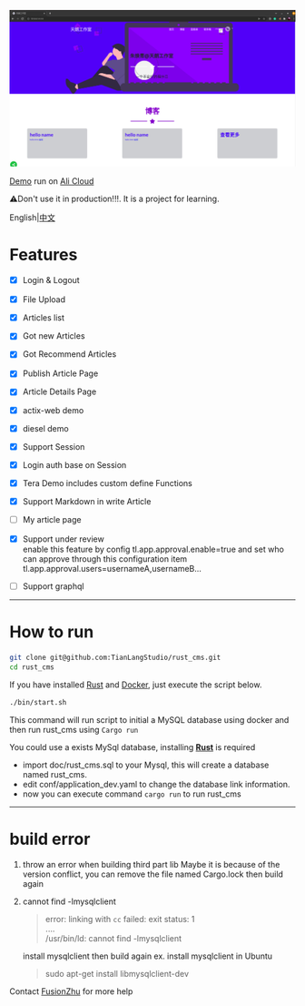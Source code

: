 ![Rust CMS](./doc/imgs/screenshot.png)  

[Demo](https://www.tianlang.tech) run on [Ali Cloud](https://www.aliyun.com/minisite/goods?userCode=qtg5vupa)

⚠Don't use it in production!!!. It is a project for learning. 

English|[中文](./README_CN.md)

# Features
- [x]  Login & Logout
- [x]  File Upload　　
- [x]  Articles list
- [x]  Got new Articles
- [x]  Got Recommend Articles
- [x]  Publish Article Page　 
- [x]  Article Details Page
- [x]  actix-web demo
- [x]  diesel demo
- [x]  Support Session 
- [x]  Login auth base on Session  
- [x]  Tera Demo includes custom define Functions 
- [x]  Support Markdown in write Article 
- [ ]  My article page
- [x]  Support under review　  
    enable this feature by config tl.app.approval.enable=true and set who can approve through this configuration item tl.app.approval.users=usernameA,usernameB... 

- [ ]  Support graphql
---  

# How to run
```bash 
git clone git@github.com:TianLangStudio/rust_cms.git     
cd rust_cms
```   
If you have installed [Rust](https://www.rust-lang.org/tools/install) and [Docker](https://docs.docker.com/engine/install/), just execute the script below.  
```bash 
./bin/start.sh
```  
This command will run script to initial a MySQL database using docker and then run rust_cms using `Cargo run`

You could use a exists MySql database, installing **[Rust](https://www.rust-lang.org/tools/install)** is required

- import doc/rust_cms.sql to your Mysql, this will create a database named rust_cms.  
- edit conf/application_dev.yaml to change the database link information. 
- now you can execute command `cargo run` to run rust_cms
---  

# build error  
1. throw an error when building third part lib
   Maybe it is because of the version conflict,  you can remove the file named Cargo.lock then build again

2. cannot find -lmysqlclient
   > error: linking with `cc` failed: exit status: 1   
   > ....   
   > /usr/bin/ld: cannot find -lmysqlclient  

   install mysqlclient then build again ex. install mysqlclient in Ubuntu  
   >  sudo apt-get install libmysqlclient-dev 

Contact [FusionZhu](https://www.upwork.com/freelancers/huanqingzhu) for more help 
